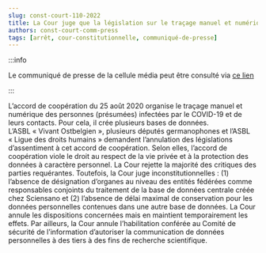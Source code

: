 ```yaml
---   
slug: const-court-110-2022
title: La Cour juge que la législation sur le traçage manuel et numérique des contacts pour lutter contre le COVID-19 est constitutionnelle, sauf sur trois points
authors: const-court-comm-press
tags: [arrêt, cour-constitutionnelle, communiqué-de-presse]
---
```


:::info

Le communiqué de presse de la cellule média peut être consulté via [ce lien](https://www.const-court.be/public/f/2022/2022-110f-info.pdf) 

:::

L’accord de coopération du 25 août 2020 organise le traçage manuel et numérique des personnes (présumées) infectées par le COVID-19 et de leurs contacts. Pour cela, il crée plusieurs bases de données. L’ASBL « Vivant Ostbelgien », plusieurs députés germanophones et l’ASBL « Ligue des droits humains » demandent l’annulation des législations d’assentiment à cet accord de coopération. Selon elles, l’accord de coopération viole le droit au respect de la vie privée et à la protection des données à caractère personnel. La Cour rejette la majorité des critiques des parties requérantes. Toutefois, la Cour juge inconstitutionnelles : (1) l’absence de désignation d’organes au niveau des entités fédérées comme responsables conjoints du traitement de la base de données centrale créée chez Sciensano et (2) l’absence de délai maximal de conservation pour les données personnelles contenues dans une autre base de données. La Cour annule les dispositions concernées mais en maintient temporairement les effets. Par ailleurs, la Cour annule l’habilitation conférée au Comité de sécurité de l’information d’autoriser la communication de données personnelles à des tiers à des fins de recherche scientifique.
